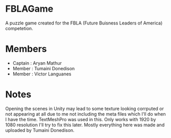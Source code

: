 # FBLAGame
A puzzle game created for the FBLA (Future Buisness Leaders of America) competetion.

# Members
* Captain : Aryan Mathur
* Member : Tumaini Donedison
* Member : Victor Languanes

# Notes
Opening the scenes in Unity may lead to some texture looking corrputed or not appearing at all due to me not including the meta files which I'll do when I have the time.
TextMeshPro was used in this.
Only works with 1920 by 1080 resolution I'll try to fix this later.
Mostly everything here was made and uploaded by Tumaini Donedison.
